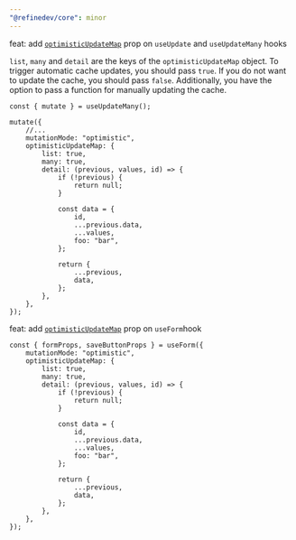 ```yaml
---
"@refinedev/core": minor
---
```


feat: add [`optimisticUpdateMap`](https://refine.dev/docs/api-reference/core/hooks/data/useUpdateMany/#optimisticupdatemap) prop on `useUpdate` and `useUpdateMany` hooks

`list`, `many` and `detail` are the keys of the `optimisticUpdateMap` object. To trigger automatic cache updates, you should pass `true`. If you do not want to update the cache, you should pass `false`. Additionally, you have the option to pass a function for manually updating the cache.

```tsx
const { mutate } = useUpdateMany();

mutate({
    //...
    mutationMode: "optimistic",
    optimisticUpdateMap: {
        list: true,
        many: true,
        detail: (previous, values, id) => {
            if (!previous) {
                return null;
            }

            const data = {
                id,
                ...previous.data,
                ...values,
                foo: "bar",
            };

            return {
                ...previous,
                data,
            };
        },
    },
});
```

feat: add [`optimisticUpdateMap`](https://refine.dev/docs/api-reference/core/hooks/data/useUpdateMany/#optimisticupdatemap) prop on `useForm`hook

```tsx
const { formProps, saveButtonProps } = useForm({
    mutationMode: "optimistic",
    optimisticUpdateMap: {
        list: true,
        many: true,
        detail: (previous, values, id) => {
            if (!previous) {
                return null;
            }

            const data = {
                id,
                ...previous.data,
                ...values,
                foo: "bar",
            };

            return {
                ...previous,
                data,
            };
        },
    },
});
```
